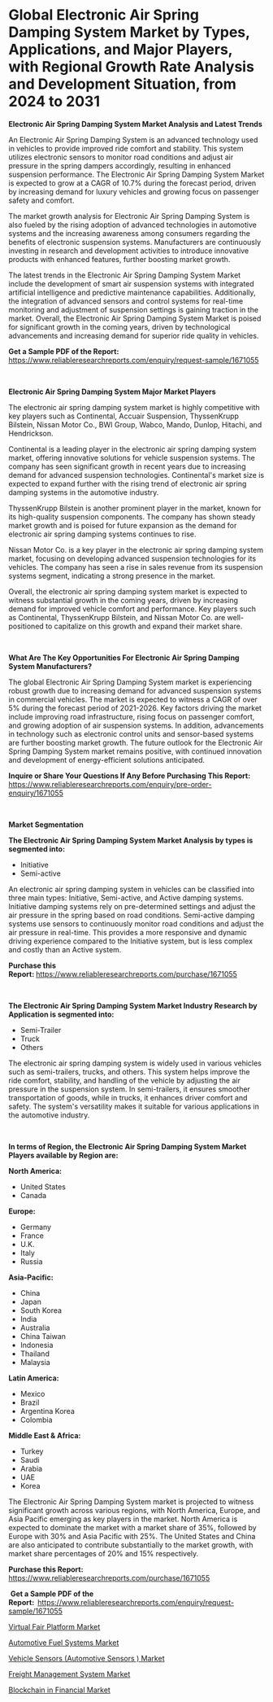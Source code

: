 <p><h1>Global Electronic Air Spring Damping System Market by Types, Applications, and Major Players, with Regional Growth Rate Analysis and Development Situation, from 2024 to 2031</h1></p><p><strong>Electronic Air Spring Damping System Market Analysis and Latest Trends</strong></p>
<p><p>An Electronic Air Spring Damping System is an advanced technology used in vehicles to provide improved ride comfort and stability. This system utilizes electronic sensors to monitor road conditions and adjust air pressure in the spring dampers accordingly, resulting in enhanced suspension performance. The Electronic Air Spring Damping System Market is expected to grow at a CAGR of 10.7% during the forecast period, driven by increasing demand for luxury vehicles and growing focus on passenger safety and comfort.</p><p>The market growth analysis for Electronic Air Spring Damping System is also fueled by the rising adoption of advanced technologies in automotive systems and the increasing awareness among consumers regarding the benefits of electronic suspension systems. Manufacturers are continuously investing in research and development activities to introduce innovative products with enhanced features, further boosting market growth.</p><p>The latest trends in the Electronic Air Spring Damping System Market include the development of smart air suspension systems with integrated artificial intelligence and predictive maintenance capabilities. Additionally, the integration of advanced sensors and control systems for real-time monitoring and adjustment of suspension settings is gaining traction in the market. Overall, the Electronic Air Spring Damping System Market is poised for significant growth in the coming years, driven by technological advancements and increasing demand for superior ride quality in vehicles.</p></p>
<p><strong>Get a Sample PDF of the Report:&nbsp;</strong> <a href="https://www.reliableresearchreports.com/enquiry/request-sample/1671055">https://www.reliableresearchreports.com/enquiry/request-sample/1671055</a></p>
<p>&nbsp;</p>
<p><strong>Electronic Air Spring Damping System Major Market Players</strong></p>
<p><p>The electronic air spring damping system market is highly competitive with key players such as Continental, Accuair Suspension, ThyssenKrupp Bilstein, Nissan Motor Co., BWI Group, Wabco, Mando, Dunlop, Hitachi, and Hendrickson. </p><p>Continental is a leading player in the electronic air spring damping system market, offering innovative solutions for vehicle suspension systems. The company has seen significant growth in recent years due to increasing demand for advanced suspension technologies. Continental's market size is expected to expand further with the rising trend of electronic air spring damping systems in the automotive industry.</p><p>ThyssenKrupp Bilstein is another prominent player in the market, known for its high-quality suspension components. The company has shown steady market growth and is poised for future expansion as the demand for electronic air spring damping systems continues to rise.</p><p>Nissan Motor Co. is a key player in the electronic air spring damping system market, focusing on developing advanced suspension technologies for its vehicles. The company has seen a rise in sales revenue from its suspension systems segment, indicating a strong presence in the market.</p><p>Overall, the electronic air spring damping system market is expected to witness substantial growth in the coming years, driven by increasing demand for improved vehicle comfort and performance. Key players such as Continental, ThyssenKrupp Bilstein, and Nissan Motor Co. are well-positioned to capitalize on this growth and expand their market share.</p></p>
<p>&nbsp;</p>
<p><strong>What Are The Key Opportunities For Electronic Air Spring Damping System Manufacturers?</strong></p>
<p><p>The global Electronic Air Spring Damping System market is experiencing robust growth due to increasing demand for advanced suspension systems in commercial vehicles. The market is expected to witness a CAGR of over 5% during the forecast period of 2021-2026. Key factors driving the market include improving road infrastructure, rising focus on passenger comfort, and growing adoption of air suspension systems. In addition, advancements in technology such as electronic control units and sensor-based systems are further boosting market growth. The future outlook for the Electronic Air Spring Damping System market remains positive, with continued innovation and development of energy-efficient solutions anticipated.</p></p>
<p><strong>Inquire or Share Your Questions If Any Before Purchasing This Report:</strong> <a href="https://www.reliableresearchreports.com/enquiry/pre-order-enquiry/1671055">https://www.reliableresearchreports.com/enquiry/pre-order-enquiry/1671055</a></p>
<p>&nbsp;</p>
<p><strong>Market Segmentation</strong></p>
<p><strong>The Electronic Air Spring Damping System Market Analysis by types is segmented into:</strong></p>
<p><ul><li>Initiative</li><li>Semi-active</li></ul></p>
<p><p>An electronic air spring damping system in vehicles can be classified into three main types: Initiative, Semi-active, and Active damping systems. Initiative damping systems rely on pre-determined settings and adjust the air pressure in the spring based on road conditions. Semi-active damping systems use sensors to continuously monitor road conditions and adjust the air pressure in real-time. This provides a more responsive and dynamic driving experience compared to the Initiative system, but is less complex and costly than an Active system.</p></p>
<p><strong>Purchase this Report:&nbsp;</strong><a href="https://www.reliableresearchreports.com/purchase/1671055">https://www.reliableresearchreports.com/purchase/1671055</a></p>
<p>&nbsp;</p>
<p><strong>The Electronic Air Spring Damping System Market Industry Research by Application is segmented into:</strong></p>
<p><ul><li>Semi-Trailer</li><li>Truck</li><li>Others</li></ul></p>
<p><p>The electronic air spring damping system is widely used in various vehicles such as semi-trailers, trucks, and others. This system helps improve the ride comfort, stability, and handling of the vehicle by adjusting the air pressure in the suspension system. In semi-trailers, it ensures smoother transportation of goods, while in trucks, it enhances driver comfort and safety. The system's versatility makes it suitable for various applications in the automotive industry.</p></p>
<p>&nbsp;</p>
<p><strong>In terms of Region, the Electronic Air Spring Damping System Market Players available by Region are:</strong></p>
<p>
    <p> <strong> North America: </strong>
        <ul>
            <li>United States</li>
            <li>Canada</li>
        </ul>
        </p> 
    <p> <strong> Europe: </strong>
        <ul>
            <li>Germany</li>
            <li>France</li>
            <li>U.K.</li>
            <li>Italy</li>
            <li>Russia</li>
        </ul>
        </p> 
    <p> <strong> Asia-Pacific: </strong>
        <ul>
            <li>China</li>
            <li>Japan</li>
            <li>South Korea</li>
            <li>India</li>
            <li>Australia</li>
            <li>China Taiwan</li>
            <li>Indonesia</li>
            <li>Thailand</li>
            <li>Malaysia</li>
        </ul>
        </p> 
    <p> <strong> Latin America: </strong>
        <ul>
            <li>Mexico</li>
            <li>Brazil</li>
            <li>Argentina Korea</li>
            <li>Colombia</li>
        </ul>
        </p> 
    <p> <strong> Middle East & Africa: </strong>
        <ul>
            <li>Turkey</li>
            <li>Saudi</li>
            <li>Arabia</li>
            <li>UAE</li>
            <li>Korea</li>
        </ul>
    </p>
    </p>
<p><p>The Electronic Air Spring Damping System market is projected to witness significant growth across various regions, with North America, Europe, and Asia Pacific emerging as key players in the market. North America is expected to dominate the market with a market share of 35%, followed by Europe with 30% and Asia Pacific with 25%. The United States and China are also anticipated to contribute substantially to the market growth, with market share percentages of 20% and 15% respectively.</p></p>
<p><strong>Purchase this Report: </strong><a href="https://www.reliableresearchreports.com/purchase/1671055">https://www.reliableresearchreports.com/purchase/1671055</a></p>
<p>&nbsp;<strong>Get a Sample PDF of the Report:&nbsp;&nbsp;</strong><a href="https://www.reliableresearchreports.com/enquiry/request-sample/1671055">https://www.reliableresearchreports.com/enquiry/request-sample/1671055</a></p>
<p><strong></strong></p>
<p><p><a href="https://medium.com/@lauryframi644/virtual-fair-platform-market-size-and-market-trends-complete-industry-overview-2024-to-2031-a8762a17d070">Virtual Fair Platform Market</a></p><p><a href="https://issuu.com/reportprime-2/docs/automotive-fuel-systems-market-size-2030.pptx">Automotive Fuel Systems Market</a></p><p><a href="https://issuu.com/reportprime-2/docs/vehicle-sensors-automotive-sensors-market-size-203">Vehicle Sensors (Automotive Sensors ) Market</a></p><p><a href="https://medium.com/@malcomw102036/decoding-freight-management-system-market-metrics-market-share-trends-and-growth-patterns-922bc140818a">Freight Management System Market</a></p><p><a href="https://medium.com/@lauryframi644/blockchain-in-financial-market-insight-market-trends-growth-forecasted-from-2024-to-2031-02352db1d824">Blockchain in Financial Market</a></p></p>
